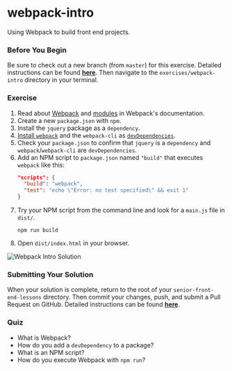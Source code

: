 # webpack-intro

Using Webpack to build front end projects.

### Before You Begin

Be sure to check out a new branch (from `master`) for this exercise. Detailed instructions can be found [**here**](../../guides/before-each-exercise.md). Then navigate to the `exercises/webpack-intro` directory in your terminal.

### Exercise

1. Read about [Webpack](https://webpack.js.org/concepts/why-webpack/) and [modules](https://webpack.js.org/concepts/modules/) in Webpack's documentation.
2. Create a new `package.json` with `npm`.
3. Install the `jquery` package as a `dependency`.
4. [Install `webpack`](https://webpack.js.org/guides/installation/) and the `webpack-cli` as [`devDependencies`](https://docs.npmjs.com/specifying-dependencies-and-devdependencies-in-a-package-json-file).
5. Check your `package.json` to confirm that `jquery` is a `dependency` and `webpack`/`webpack-cli` are `devDependencies`.
6. Add an NPM script to `package.json` named `"build"` that executes `webpack` like this:
    ```json
    "scripts": {
      "build": "webpack",
      "test": "echo \"Error: no test specified\" && exit 1"
    }
    ```
7. Try your NPM script from the command line and look for a `main.js` file in `dist/`.
    ```shell
    npm run build
    ```
8. Open `dist/index.html` in your browser.

![Webpack Intro Solution](webpack-intro-solution.gif)

### Submitting Your Solution

When your solution is complete, return to the root of your `senior-front-end-lessons` directory. Then commit your changes, push, and submit a Pull Request on GitHub. Detailed instructions can be found [**here**](../../guides/after-each-exercise.md).

### Quiz

- What is Webpack?
- How do you add a `devDependency` to a package?
- What is an NPM script?
- How do you execute Webpack with `npm run`?
